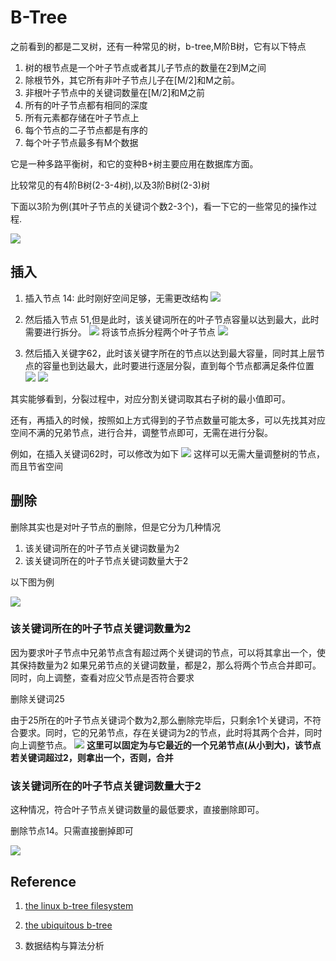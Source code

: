 # B-Tree 

之前看到的都是二叉树，还有一种常见的树，b-tree,M阶B树，它有以下特点

1. 树的根节点是一个叶子节点或者其儿子节点的数量在2到M之间
2. 除根节外，其它所有非叶子节点儿子在[M/2]和M之前。
3. 非根叶子节点中的关键词数量在[M/2]和M之前
4. 所有的叶子节点都有相同的深度
5. 所有元素都存储在叶子节点上
6. 每个节点的二子节点都是有序的
7. 每个叶子节点最多有M个数据


   
它是一种多路平衡树，和它的变种B+树主要应用在数据库方面。

比较常见的有4阶B树(2-3-4树),以及3阶B树(2-3)树

下面以3阶为例(其叶子节点的关键词个数2-3个)，看一下它的一些常见的操作过程.

![](https://raw.githubusercontent.com/hsjfans/git_resource/master/20190425075540.png)


## 插入

1. 插入节点 14: 此时刚好空间足够，无需更改结构
   ![](https://raw.githubusercontent.com/hsjfans/git_resource/master/20190425075813.png)

2. 然后插入节点 51,但是此时，该关键词所在的叶子节点容量以达到最大，此时需要进行拆分。
![](https://raw.githubusercontent.com/hsjfans/git_resource/master/20190425080812.png)
将该节点拆分程两个叶子节点
![](https://raw.githubusercontent.com/hsjfans/git_resource/master/20190425081112.png)

3. 然后插入关键字62，此时该关键字所在的节点以达到最大容量，同时其上层节点的容量也到达最大，此时要进行逐层分裂，直到每个节点都满足条件位置
![](https://raw.githubusercontent.com/hsjfans/git_resource/master/20190425083950.png)
![](https://raw.githubusercontent.com/hsjfans/git_resource/master/20190425084543.png)


其实能够看到，分裂过程中，对应分割关键词取其右子树的最小值即可。

还有，再插入的时候，按照如上方式得到的子节点数量可能太多，可以先找其对应空间不满的兄弟节点，进行合并，调整节点即可，无需在进行分裂。

例如，在插入关键词62时，可以修改为如下
![](https://raw.githubusercontent.com/hsjfans/git_resource/master/20190425085151.png)
这样可以无需大量调整树的节点，而且节省空间

## 删除

删除其实也是对叶子节点的删除，但是它分为几种情况
1. 该关键词所在的叶子节点关键词数量为2
2. 该关键词所在的叶子节点关键词数量大于2

以下图为例

![](https://raw.githubusercontent.com/hsjfans/git_resource/master/20190425091009.png)
   
### 该关键词所在的叶子节点关键词数量为2

因为要求叶子节点中兄弟节点含有超过两个关键词的节点，可以将其拿出一个，使其保持数量为2
如果兄弟节点的关键词数量，都是2，那么将两个节点合并即可。
同时，向上调整，查看对应父节点是否符合要求

删除关键词25

由于25所在的叶子节点关键词个数为2,那么删除完毕后，只剩余1个关键词，不符合要求。同时，它的兄弟节点，存在关键词为2的节点，此时将其两个合并，同时向上调整节点。
![](https://raw.githubusercontent.com/hsjfans/git_resource/master/20190425091240.png)
**这里可以固定为与它最近的一个兄弟节点(从小到大)，该节点若关键词超过2，则拿出一个，否则，合并**


### 该关键词所在的叶子节点关键词数量大于2

这种情况，符合叶子节点关键词数量的最低要求，直接删除即可。

删除节点14。只需直接删掉即可

![](https://raw.githubusercontent.com/hsjfans/git_resource/master/20190425091808.png)


## Reference

1. [the linux b-tree filesystem](https://domino.research.ibm.com/library/cyberdig.nsf/papers/6E1C5B6A1B6EDD9885257A38006B6130/$File/rj10501.pdf)
2. [the ubiquitous b-tree](http://people.cs.aau.dk/~simas/aalg06/UbiquitBtree.pdf)

3. 数据结构与算法分析
